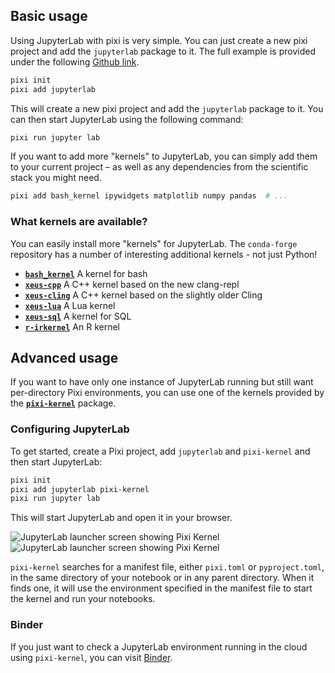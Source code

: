 
## Basic usage

Using JupyterLab with pixi is very simple.
You can just create a new pixi project and add the `jupyterlab` package to it.
The full example is provided under the following [Github link](https://github.com/prefix-dev/pixi/tree/main/examples/jupyterlab).

```bash
pixi init
pixi add jupyterlab
```

This will create a new pixi project and add the `jupyterlab` package to it. You can then start JupyterLab using the
following command:

```bash
pixi run jupyter lab
```

If you want to add more "kernels" to JupyterLab, you can simply add them to your current project – as well as any dependencies from the scientific stack you might need.

```bash
pixi add bash_kernel ipywidgets matplotlib numpy pandas  # ...
```

### What kernels are available?

You can easily install more "kernels" for JupyterLab. The `conda-forge` repository has a number of interesting additional kernels - not just Python!

- [**`bash_kernel`**](https://prefix.dev/channels/conda-forge/packages/bash_kernel) A kernel for bash
- [**`xeus-cpp`**](https://prefix.dev/channels/conda-forge/packages/xeus-cpp) A C++ kernel based on the new clang-repl
- [**`xeus-cling`**](https://prefix.dev/channels/conda-forge/packages/xeus-cling) A C++ kernel based on the slightly older Cling
- [**`xeus-lua`**](https://prefix.dev/channels/conda-forge/packages/xeus-lua) A Lua kernel
- [**`xeus-sql`**](https://prefix.dev/channels/conda-forge/packages/xeus-sql) A kernel for SQL
- [**`r-irkernel`**](https://prefix.dev/channels/conda-forge/packages/r-irkernel) An R kernel

## Advanced usage

<!--
Modifications to the following section are related to the README.md in https://github.com/renan-r-santos/pixi-kernel and
https://github.com/renan-r-santos/pixi-kernel-binder, please keep these two in sync by making a PR in both
-->

If you want to have only one instance of JupyterLab running but still want per-directory Pixi environments, you can use
one of the kernels provided by the [**`pixi-kernel`**](https://prefix.dev/channels/conda-forge/packages/pixi-kernel)
package.

### Configuring JupyterLab

To get started, create a Pixi project, add `jupyterlab` and `pixi-kernel` and then start JupyterLab:

```bash
pixi init
pixi add jupyterlab pixi-kernel
pixi run jupyter lab
```

This will start JupyterLab and open it in your browser.

![JupyterLab launcher screen showing Pixi
Kernel](https://raw.githubusercontent.com/renan-r-santos/pixi-kernel/main/assets/launch-light.png#only-light)
![JupyterLab launcher screen showing Pixi
Kernel](https://raw.githubusercontent.com/renan-r-santos/pixi-kernel/main/assets/launch-dark.png#only-dark)

`pixi-kernel` searches for a manifest file, either `pixi.toml` or `pyproject.toml`, in the same directory of your
notebook or in any parent directory. When it finds one, it will use the environment specified in the manifest file to
start the kernel and run your notebooks.

### Binder

If you just want to check a JupyterLab environment running in the cloud using `pixi-kernel`, you can visit
[Binder](https://mybinder.org/v2/gh/renan-r-santos/pixi-kernel-binder/main?labpath=example.ipynb).
